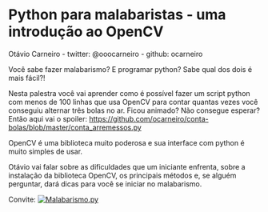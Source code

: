 # Python para malabaristas - uma introdução ao OpenCV

Otávio Carneiro - twitter: @ooocarneiro - github: ocarneiro

Você sabe fazer malabarismo? E programar python? Sabe qual dos dois é mais fácil?!

Nesta palestra você vai aprender como é possível fazer um script python com menos de 100 linhas que usa OpenCV para contar quantas vezes você conseguiu alternar três bolas no ar. Ficou animado? Não consegue esperar? Então aqui vai o spoiler: https://github.com/ocarneiro/conta-bolas/blob/master/conta_arremessos.py

OpenCV é uma biblioteca muito poderosa e sua interface com python é muito simples de usar.

Otávio vai falar sobre as dificuldades que um iniciante enfrenta, sobre a instalação da biblioteca OpenCV, os principais métodos e, se alguém perguntar, dará dicas para você se iniciar no malabarismo.

Convite: 
[![Malabarismo.py](http://img.youtube.com/vi/WmLoj2qBGe4/0.jpg)](http://www.youtube.com/watch?v=WmLoj2qBGe4)

